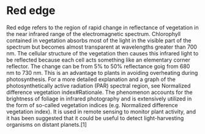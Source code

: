 Red edge
=======

Red edge refers to the region of rapid change in reflectance of vegetation in the near infrared range of the electromagnetic spectrum. Chlorophyll contained in vegetation absorbs most of the light in the visible part of the spectrum but becomes almost transparent at wavelengths greater than 700 nm. The cellular structure of the vegetation then causes this infrared light to be reflected because each cell acts something like an elementary corner reflector. The change can be from 5% to 50% reflectance goig from 680 nm to 730 nm. This is an advantage to plants in avoiding overheating during photosynthesis. For a more detailed explanation and a graph of the photosynthetically active radiation (PAR) spectral region, see Normalized difference vegetation index#Rationale. 
The phenomenon accounts for the brightness of foliage in infrared photography and is extensively utilized in the form of so-called vegetation indices (e.g. Normalized difference vegetation index). It is used in remote sensing to monitor plant activity, and it has been suggested that it could be useful to detect light-harvesting organisms on distant planets.[1] 
